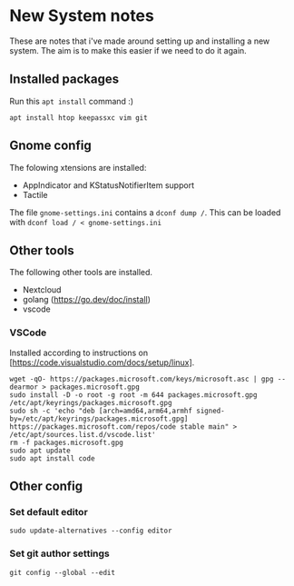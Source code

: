 # New System notes
These are notes that i've made around setting up and installing a new system. The aim is to make this easier if we need to do it again.

## Installed packages
Run this `apt install` command :)

```
apt install htop keepassxc vim git
```



## Gnome config

The folowing xtensions are installed:
- AppIndicator and KStatusNotifierItem support
- Tactile

The file `gnome-settings.ini` contains a `dconf dump /`. This can be loaded with `dconf load / < gnome-settings.ini`

## Other tools
The following other tools are installed.

- Nextcloud
- golang (https://go.dev/doc/install)
- vscode

### VSCode

Installed according to instructions on [https://code.visualstudio.com/docs/setup/linux].

```
wget -qO- https://packages.microsoft.com/keys/microsoft.asc | gpg --dearmor > packages.microsoft.gpg
sudo install -D -o root -g root -m 644 packages.microsoft.gpg /etc/apt/keyrings/packages.microsoft.gpg
sudo sh -c 'echo "deb [arch=amd64,arm64,armhf signed-by=/etc/apt/keyrings/packages.microsoft.gpg] https://packages.microsoft.com/repos/code stable main" > /etc/apt/sources.list.d/vscode.list'
rm -f packages.microsoft.gpg
sudo apt update
sudo apt install code 
```


## Other config

### Set default editor
```
sudo update-alternatives --config editor 
```

### Set git author settings
```
git config --global --edit
```
